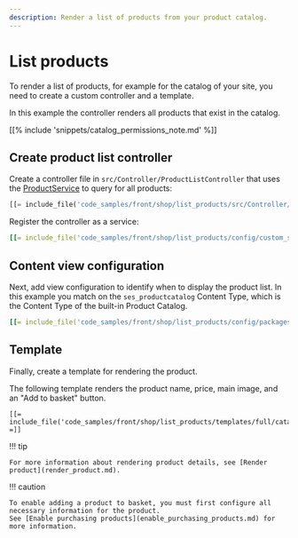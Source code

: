 ```yaml
---
description: Render a list of products from your product catalog.
---
```


# List products

To render a list of products, for example for the catalog of your site,
you need to create a custom controller and a template.

In this example the controller renders all products that exist in the catalog.

[[% include 'snippets/catalog_permissions_note.md' %]]

## Create product list controller

Create a controller file in `src/Controller/ProductListController` that uses the [ProductService](product_api.md#products)
to query for all products:

``` php hl_lines="22"
[[= include_file('code_samples/front/shop/list_products/src/Controller/ProductListController.php') =]]
```

Register the controller as a service:

``` yaml
[[= include_file('code_samples/front/shop/list_products/config/custom_services.yaml') =]]
```

## Content view configuration

Next, add view configuration to identify when to display the product list.
In this example you match on the `ses_productcatalog` Content Type, which is the Content Type of the built-in Product Catalog.

``` yaml
[[= include_file('code_samples/front/shop/list_products/config/packages/views.yaml') =]]
```

## Template

Finally, create a template for rendering the product.

The following template renders the product name, price, main image, and an "Add to basket" button.

``` html+twig
[[= include_file('code_samples/front/shop/list_products/templates/full/catalog.html.twig') =]]
```

!!! tip

    For more information about rendering product details, see [Render product](render_product.md).

!!! caution

    To enable adding a product to basket, you must first configure all necessary information for the product.
    See [Enable purchasing products](enable_purchasing_products.md) for more information.
